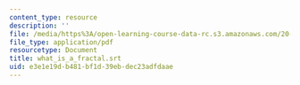 ```yaml
---
content_type: resource
description: ''
file: /media/https%3A/open-learning-course-data-rc.s3.amazonaws.com/20-219-becoming-the-next-bill-nye-writing-and-hosting-the-educational-show-january-iap-2015/e3e1e19db481bf1d39ebdec23adfdaae_what_is_a_fractal.pdf
file_type: application/pdf
resourcetype: Document
title: what_is_a_fractal.srt
uid: e3e1e19d-b481-bf1d-39eb-dec23adfdaae
---
```

